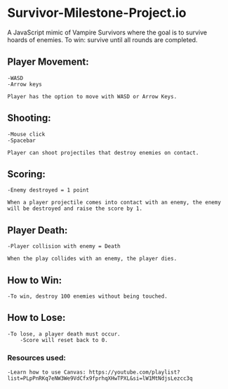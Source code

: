 # Survivor-Milestone-Project.io
A JavaScript mimic of Vampire Survivors where the goal is to survive hoards of enemies. To win: survive until all rounds are completed.

## Player Movement:
    -WASD
    -Arrow keys

    Player has the option to move with WASD or Arrow Keys.

## Shooting:
    -Mouse click
    -Spacebar

    Player can shoot projectiles that destroy enemies on contact.

## Scoring:
    -Enemy destroyed = 1 point

    When a player projectile comes into contact with an enemy, the enemy will be destroyed and raise the score by 1.

## Player Death:
    -Player collision with enemy = Death

    When the play collides with an enemy, the player dies.

## How to Win:
    -To win, destroy 100 enemies without being touched.

## How to Lose:
    -To lose, a player death must occur.
        -Score will reset back to 0.

### Resources used:
    -Learn how to use Canvas: https://youtube.com/playlist?list=PLpPnRKq7eNW3We9VdCfx9fprhqXHwTPXL&si=lW1MtNdjsLezcc3q
